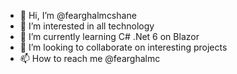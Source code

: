 - 👋 Hi, I’m @fearghalmcshane
- 👀 I’m interested in all technology
- 🌱 I’m currently learning C# .Net 6 on Blazor
- 💞️ I’m looking to collaborate on interesting projects
- 📫 How to reach me @fearghalmc
